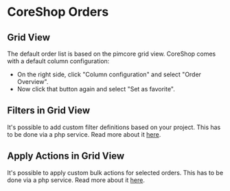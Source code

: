 # CoreShop Orders

## Grid View
The default order list is based on the pimcore grid view.
CoreShop comes with a default column configuration:
- On the right side, click "Column configuration" and select "Order Overview".
- Now click that button again and select "Set as favorite".

## Filters in Grid View
It's possible to add custom filter definitions based on your project.
This has to be done via a php service. Read more about it [here](../../03_Development/06_Order/08_OrderList/01_Filter.md).

## Apply Actions in Grid View
It's possible to apply custom bulk actions for selected orders.
This has to be done via a php service. Read more about it [here](../../03_Development/06_Order/08_OrderList/02_Action.md).
